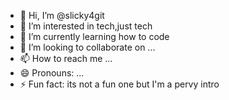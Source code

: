 - 👋 Hi, I’m @slicky4git
- 👀 I’m interested in tech,just tech 
- 🌱 I’m currently learning how to code
- 💞️ I’m looking to collaborate on ...
- 📫 How to reach me ...
- 😄 Pronouns: ...
- ⚡ Fun fact: its not a fun one but I'm a pervy intro

<!---
slicky4git/slicky4git is a ✨ special ✨ repository because its `README.md` (this file) appears on your GitHub profile.
You can click the Preview link to take a look at your changes.
--->
